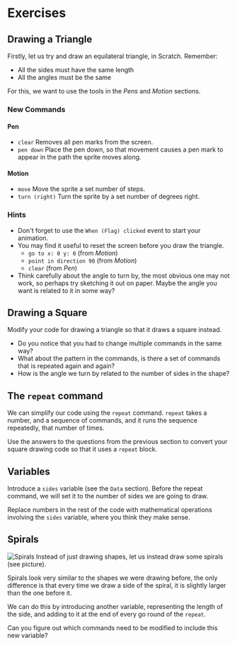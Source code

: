 # Exercises

## Drawing a Triangle
Firstly, let us try and draw an equilateral triangle, in Scratch.
Remember:

 * All the sides must have the same length
 * All the angles must be the same

For this, we want to use the tools in the *Pens* and *Motion* sections.

### New Commands
#### Pen
 * `clear` Removes all pen marks from the screen.
 * `pen down` Place the pen down, so that movement causes a pen mark to
   appear in the path the sprite moves along.

#### Motion
 * `move` Move the sprite a set number of steps.
 * `turn (right)` Turn the sprite by a set number of degrees right.

### Hints

 * Don't forget to use the `When (Flag) clicked` event to start your animation.
 * You may find it useful to reset the screen before you draw the triangle.
    - `go to x: 0 y: 0` (from _Motion_)
    - `point in direction 90` (from _Motion_)
    - `clear` (from _Pen_)
 * Think carefully about the angle to turn by, the most obvious one may not
   work, so perhaps try sketching it out on paper. Maybe the angle you want
   is related to it in some way?

## Drawing a Square
Modify your code for drawing a triangle so that it draws a square instead.

 * Do you notice that you had to change multiple commands in the same way?
 * What about the pattern in the commands, is there a set of commands that
   is repeated again and again?
 * How is the angle we turn by related to the number of sides in the shape?

## The `repeat` command

We can simplify our code using the `repeat` command. `repeat` takes a number,
and a sequence of commands, and it runs the sequence repeatedly, that number
of times.

Use the answers to the questions from the previous section to convert your
square drawing code so that it uses a `repeat` block.

## Variables

Introduce a `sides` variable (see the `Data` section). Before the repeat
command, we will set it to the number of sides we are going to draw.

Replace numbers in the rest of the code with mathematical operations involving
the `sides` variable, where you think they make sense.

## Spirals

![Spirals](https://raw.githubusercontent.com/asQuirreL/sw-eng-talk/master/Spirals.png)
Instead of just drawing shapes, let us instead draw some spirals (see picture).

Spirals look very similar to the shapes we were drawing before, the only
difference is that every time we draw a side of the spiral, it is slightly
larger than the one before it.

We can do this by introducing another variable, representing the length of the
side, and adding to it at the end of every go round of the `repeat`.

Can you figure out which commands need to be modified to include this new
variable?
